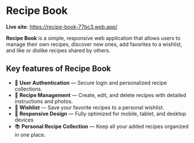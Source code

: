 # Recipe Book

**Live site**: https://recipe-book-77bc3.web.app/

**Recipe Book** is a simple, responsive web application that allows users to manage their own recipes, discover new ones, add favorites to a wishlist, and like or dislike recipes shared by others.


## Key features  of Recipe Book

- 🔐 **User Authentication** — Secure login and personalized recipe collections.
- 📝 **Recipe Management** — Create, edit, and delete recipes with detailed instructions and photos.
- 💖 **Wishlist** — Save your favorite recipes to a personal wishlist.
- 📱 **Responsive Design** — Fully optimized for mobile, tablet, and desktop devices
- 📚 **Personal Recipe Collection** — Keep all your added recipes organized in one place.